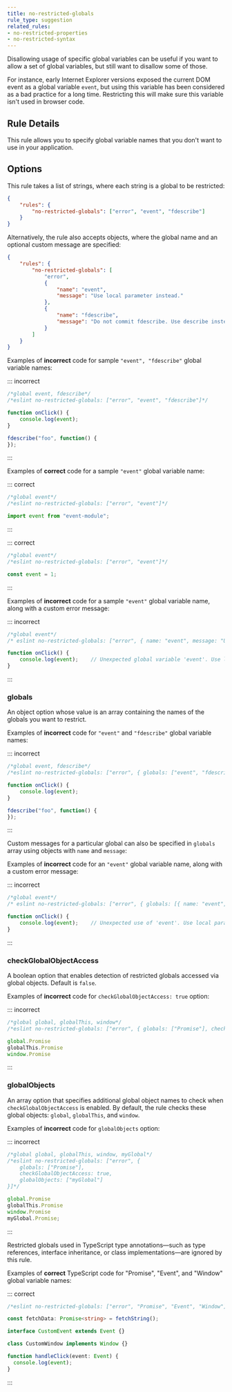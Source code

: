 ```yaml
---
title: no-restricted-globals
rule_type: suggestion
related_rules:
- no-restricted-properties
- no-restricted-syntax
---
```



Disallowing usage of specific global variables can be useful if you want to allow a set of global
variables, but still want to disallow some of those.

For instance, early Internet Explorer versions exposed the current DOM event as a global variable
`event`, but using this variable has been considered as a bad practice for a long time. Restricting
this will make sure this variable isn't used in browser code.

## Rule Details

This rule allows you to specify global variable names that you don't want to use in your application.

## Options

This rule takes a list of strings, where each string is a global to be restricted:

```json
{
    "rules": {
        "no-restricted-globals": ["error", "event", "fdescribe"]
    }
}
```

Alternatively, the rule also accepts objects, where the global name and an optional custom message are specified:

```json
{
    "rules": {
        "no-restricted-globals": [
            "error",
            {
                "name": "event",
                "message": "Use local parameter instead."
            },
            {
                "name": "fdescribe",
                "message": "Do not commit fdescribe. Use describe instead."
            }
        ]
    }
}
```

Examples of **incorrect** code for sample `"event", "fdescribe"` global variable names:

::: incorrect

```js
/*global event, fdescribe*/
/*eslint no-restricted-globals: ["error", "event", "fdescribe"]*/

function onClick() {
    console.log(event);
}

fdescribe("foo", function() {
});
```

:::

Examples of **correct** code for a sample `"event"` global variable name:

::: correct

```js
/*global event*/
/*eslint no-restricted-globals: ["error", "event"]*/

import event from "event-module";
```

:::

::: correct

```js
/*global event*/
/*eslint no-restricted-globals: ["error", "event"]*/

const event = 1;
```

:::

Examples of **incorrect** code for a sample `"event"` global variable name, along with a custom error message:

::: incorrect

```js
/*global event*/
/* eslint no-restricted-globals: ["error", { name: "event", message: "Use local parameter instead." }] */

function onClick() {
    console.log(event);    // Unexpected global variable 'event'. Use local parameter instead.
}
```

:::

### globals

An object option whose value is an array containing the names of the globals you want to restrict.

Examples of **incorrect** code for `"event"` and `"fdescribe"` global variable names:

::: incorrect

```js
/*global event, fdescribe*/
/*eslint no-restricted-globals: ["error", { globals: ["event", "fdescribe"] }]*/

function onClick() {
    console.log(event);
}

fdescribe("foo", function() {
});
```

:::

Custom messages for a particular global can also be specified in `globals` array using objects with `name` and `message`:

Examples of **incorrect** code for an `"event"` global variable name, along with a custom error message:

::: incorrect

```js
/*global event*/
/* eslint no-restricted-globals: ["error", { globals: [{ name: "event", message: "Use local parameter instead." }] }] */

function onClick() {
    console.log(event);    // Unexpected use of 'event'. Use local parameter instead.
}
```

:::

### checkGlobalObjectAccess

A boolean option that enables detection of restricted globals accessed via global objects. Default is `false`.

Examples of **incorrect** code for `checkGlobalObjectAccess: true` option:

::: incorrect

```js
/*global global, globalThis, window*/
/*eslint no-restricted-globals: ["error", { globals: ["Promise"], checkGlobalObjectAccess: true }]*/

global.Promise
globalThis.Promise
window.Promise
```

:::

### globalObjects

An array option that specifies additional global object names to check when `checkGlobalObjectAccess` is enabled. By default, the rule checks these global objects: `global`, `globalThis`, and `window`.

Examples of **incorrect** code for `globalObjects` option:

::: incorrect

```js
/*global global, globalThis, window, myGlobal*/
/*eslint no-restricted-globals: ["error", {
    globals: ["Promise"],
    checkGlobalObjectAccess: true,
    globalObjects: ["myGlobal"]
}]*/

global.Promise
globalThis.Promise
window.Promise
myGlobal.Promise;
```

:::

Restricted globals used in TypeScript type annotations—such as type references, interface inheritance, or class implementations—are ignored by this rule.

Examples of **correct** TypeScript code for "Promise", "Event", and "Window" global variable names:

::: correct

```ts
/*eslint no-restricted-globals: ["error", "Promise", "Event", "Window"]*/

const fetchData: Promise<string> = fetchString();

interface CustomEvent extends Event {}

class CustomWindow implements Window {}

function handleClick(event: Event) {
  console.log(event);
}
```

:::
